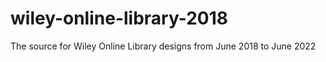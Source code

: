 # wiley-online-library-2018
The source for Wiley Online Library designs from June 2018 to June 2022
